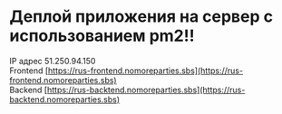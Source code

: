 # Деплой приложения на сервер с использованием pm2!!

IP адрес 51.250.94.150   
Frontend [https://rus-frontend.nomoreparties.sbs](https://rus-frontend.nomoreparties.sbs)  
Backend [https://rus-backtend.nomoreparties.sbs](https://rus-backtend.nomoreparties.sbs)
